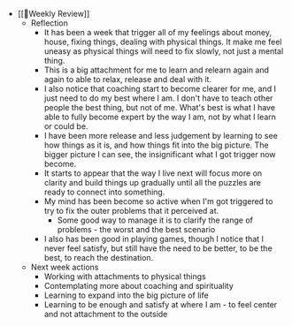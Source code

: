 - [[📝Weekly Review]]
    - Reflection
        - It has been a week that trigger all of my feelings about money, house, fixing things, dealing with physical things. It make me feel uneasy as physical things will need to fix slowly, not just a mental thing. 
        - This is a big attachment for me to learn and relearn again and again to able to relax, release and deal with it.
        - I also notice that coaching start to become clearer for me, and I just need to do my best where I am. I don't have to teach other people the best thing, but not of me. What's best is what I have able to fully become expert by the way I am, not by what I learn or could be.
        - I have been more release and less judgement by learning to see how things as it is, and how things fit into the big picture. The bigger picture I can see, the insignificant what I got trigger now become.
        - It starts to appear that the way I live next will focus more on clarity and build things up gradually until all the puzzles are ready to connect into something.
        - My mind has been become so active when I'm got triggered to try to fix the outer problems that it perceived at.
            - Some good way to manage it is to clarify the range of problems - the worst and the best scenario
        - I also has been good in playing games, though I notice that I never feel satisfy, but still have the need to be better, to be the best, to reach the destination.
    - Next week actions
        - Working with attachments to physical things
        - Contemplating more about coaching and spirituality
        - Learning to expand into the big picture of life
        -  Learning to be enough and satisfy at where I am - to feel center and not attachment to the outside
